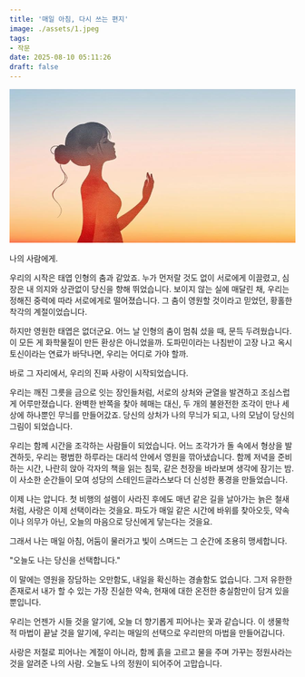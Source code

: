 ```yaml
---
title: '매일 아침, 다시 쓰는 편지'
image: ./assets/1.jpeg
tags:
- 작문
date: 2025-08-10 05:11:26
draft: false
---
```


![hero](./assets/1.jpeg)

나의 사람에게.

우리의 시작은 태엽 인형의 춤과 같았죠. 누가 먼저랄 것도 없이 서로에게 이끌렸고, 심장은 내 의지와 상관없이 당신을 향해 뛰었습니다. 보이지 않는 실에 매달린 채, 우리는 정해진 중력에 따라 서로에게로 떨어졌습니다. 그 춤이 영원할 것이라고 믿었던, 황홀한 착각의 계절이었습니다.

하지만 영원한 태엽은 없더군요. 어느 날 인형의 춤이 멈춰 섰을 때, 문득 두려웠습니다. 이 모든 게 화학물질이 만든 환상은 아니었을까. 도파민이라는 나침반이 고장 나고 옥시토신이라는 연료가 바닥나면, 우리는 어디로 가야 할까.

바로 그 자리에서, 우리의 진짜 사랑이 시작되었습니다.

우리는 깨진 그릇을 금으로 잇는 장인들처럼, 서로의 상처와 균열을 발견하고 조심스럽게 어루만졌습니다. 완벽한 반쪽을 찾아 헤매는 대신, 두 개의 불완전한 조각이 만나 세상에 하나뿐인 무늬를 만들어갔죠. 당신의 상처가 나의 무늬가 되고, 나의 모남이 당신의 그림이 되었습니다.

우리는 함께 시간을 조각하는 사람들이 되었습니다. 어느 조각가가 돌 속에서 형상을 발견하듯, 우리는 평범한 하루라는 대리석 안에서 영원을 깎아냈습니다. 함께 저녁을 준비하는 시간, 나란히 앉아 각자의 책을 읽는 침묵, 같은 천장을 바라보며 생각에 잠기는 밤. 이 사소한 순간들이 모여 성당의 스테인드글라스보다 더 신성한 풍경을 만들었습니다.

이제 나는 압니다. 첫 비행의 설렘이 사라진 후에도 매년 같은 길을 날아가는 늙은 철새처럼, 사랑은 이제 선택이라는 것을요. 파도가 매일 같은 시간에 바위를 찾아오듯, 약속이나 의무가 아닌, 오늘의 마음으로 당신에게 닿는다는 것을요.

그래서 나는 매일 아침, 어둠이 물러가고 빛이 스며드는 그 순간에 조용히 맹세합니다.

"오늘도 나는 당신을 선택합니다."

이 말에는 영원을 장담하는 오만함도, 내일을 확신하는 경솔함도 없습니다. 그저 유한한 존재로서 내가 할 수 있는 가장 진실한 약속, 현재에 대한 온전한 충실함만이 담겨 있을 뿐입니다.

우리는 언젠가 시들 것을 알기에, 오늘 더 향기롭게 피어나는 꽃과 같습니다. 이 생물학적 마법이 끝날 것을 알기에, 우리는 매일의 선택으로 우리만의 마법을 만들어갑니다.

사랑은 저절로 피어나는 계절이 아니라, 함께 흙을 고르고 물을 주며 가꾸는 정원사라는 것을 알려준 나의 사람. 오늘도 나의 정원이 되어주어 고맙습니다.